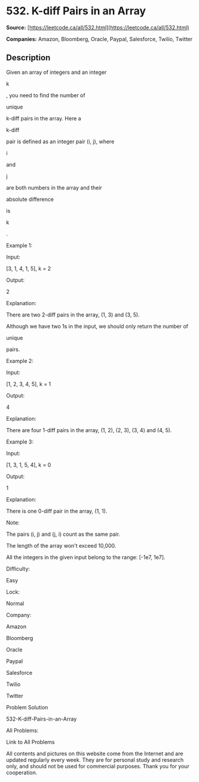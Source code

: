 # 532. K-diff Pairs in an Array

**Source:** [https://leetcode.ca/all/532.html](https://leetcode.ca/all/532.html)

**Companies:** Amazon, Bloomberg, Oracle, Paypal, Salesforce, Twilio, Twitter

## Description

Given an array of integers and an integer

k

, you need to find the number of

unique

k-diff pairs in the array. Here a

k-diff

pair is defined as an integer
        pair (i, j), where

i

and

j

are both numbers in the array and their

absolute difference

is

k

.

Example 1:

Input:

[3, 1, 4, 1, 5], k = 2

Output:

2

Explanation:

There are two 2-diff pairs in the array, (1, 3) and (3, 5).

Although we have two 1s in the input, we should only return the number of

unique

pairs.

Example 2:

Input:

[1, 2, 3, 4, 5], k = 1

Output:

4

Explanation:

There are four 1-diff pairs in the array, (1, 2), (2, 3), (3, 4) and (4, 5).

Example 3:

Input:

[1, 3, 1, 5, 4], k = 0

Output:

1

Explanation:

There is one 0-diff pair in the array, (1, 1).

Note:

The pairs (i, j) and (j, i) count as the same pair.

The length of the array won't exceed 10,000.

All the integers in the given input belong to the range: [-1e7, 1e7].

Difficulty:

Easy

Lock:

Normal

Company:

Amazon

Bloomberg

Oracle

Paypal

Salesforce

Twilio

Twitter

Problem Solution

532-K-diff-Pairs-in-an-Array

All Problems:

Link to All Problems

All contents and pictures on this website come from the Internet and are updated regularly every week. They are for personal study and research only, and should not be used for commercial purposes. Thank you for your cooperation.

